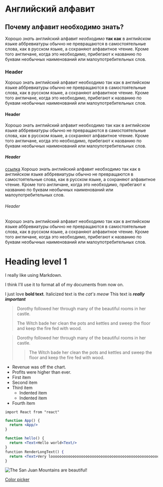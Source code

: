 # Английский алфавит

## Почему алфавит необходимо знать?

Хорошо _знать_ английский алфавит _необходимо_ **так как** в английском языке аббревиатуры обычно не превращаются в самостоятельные слова, как в русском языке, а сохраняют алфавитное чтение. Кроме того англичане, когда это необходимо, прибегают к названию по буквам необычных наименований или малоупотребительных слов.

### Header

Хорошо знать английский алфавит необходимо так как в английском языке аббревиатуры обычно не превращаются в самостоятельные слова, как в русском языке, а сохраняют алфавитное чтение. Кроме того англичане, когда это необходимо, прибегают к названию по буквам необычных наименований или малоупотребительных слов.

#### Header

Хорошо знать английский алфавит необходимо так как в английском языке аббревиатуры обычно не превращаются в самостоятельные слова, как в русском языке, а сохраняют алфавитное чтение. Кроме того англичане, когда это необходимо, прибегают к названию по буквам необычных наименований или малоупотребительных слов.

##### Header

[ссылка](https://www.markdownguide.org/basic-syntax/#paragraphs-1)
Хорошо знать английский алфавит необходимо так как в английском языке аббревиатуры обычно не превращаются в самостоятельные слова, как в русском языке, а сохраняют алфавитное чтение. Кроме того англичане, когда это необходимо, прибегают к названию по буквам необычных наименований или малоупотребительных слов.

###### Header

Хорошо знать английский алфавит необходимо так как в английском языке аббревиатуры обычно не превращаются в самостоятельные слова, как в русском языке, а сохраняют алфавитное чтение. Кроме того англичане, когда это необходимо, прибегают к названию по буквам необычных наименований или малоупотребительных слов.

# Heading level 1

I really like using Markdown.

I think I'll use it to format all of my documents from now on.

I just love **bold text**.
Italicized text is the _cat's meow_
This text is **_really important_**

> Dorothy followed her through many of the beautiful rooms in her castle.
>
> The Witch bade her clean the pots and kettles and sweep the floor and keep the fire fed with wood.

> Dorothy followed her through many of the beautiful rooms in her castle.
>
> > The Witch bade her clean the pots and kettles and sweep the floor and keep the fire fed with wood.

- Revenue was off the chart.
- Profits were higher than ever.
- First item
- Second item
- Third item
  - Indented item
  - Indented item
- Fourth item

`import React from "react"`

```jsx
function App() {
  return <App/>
}

function hello() {
  return <Text>Hello world<Text/>
}
function RenderLongText() {
  return <Text>Very looooooooooooooooooooooooooooooooooooooooooooooooooooooooooooooooooooooooooooooooooong<Text/>
}
```

![The San Juan Mountains are beautiful!](https://sun3.userapi.com/sun3-9/s/v1/ig2/z35d1UVyOBdncPkiPLv7Tzmoz1qYPXL9Y59HyPBvxu5TtaURifxpxiILzr5hMpYZWZxP4LA3mNZRMphQJZLecLr-.jpg?size=678x678&quality=95&type=album)

[Color picker](https://htmlcolorcodes.com)
